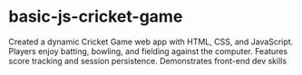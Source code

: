 # basic-js-cricket-game
Created a dynamic Cricket Game web app with HTML, CSS, and JavaScript. Players enjoy batting, bowling, and fielding against the computer. Features score tracking and session persistence. Demonstrates front-end dev skills

